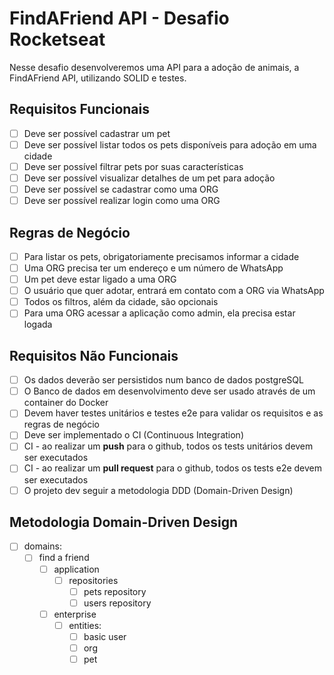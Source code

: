 # FindAFriend API - Desafio Rocketseat

Nesse desafio desenvolveremos uma API para a adoção de animais, a FindAFriend API, utilizando SOLID e testes.

## Requisitos Funcionais

- [ ] Deve ser possível cadastrar um pet
- [ ] Deve ser possível listar todos os pets disponíveis para adoção em uma cidade
- [ ] Deve ser possível filtrar pets por suas características
- [ ] Deve ser possível visualizar detalhes de um pet para adoção
- [ ] Deve ser possível se cadastrar como uma ORG
- [ ] Deve ser possível realizar login como uma ORG

## Regras de Negócio

- [ ] Para listar os pets, obrigatoriamente precisamos informar a cidade
- [ ] Uma ORG precisa ter um endereço e um número de WhatsApp
- [ ] Um pet deve estar ligado a uma ORG
- [ ] O usuário que quer adotar, entrará em contato com a ORG via WhatsApp
- [ ] Todos os filtros, além da cidade, são opcionais
- [ ] Para uma ORG acessar a aplicação como admin, ela precisa estar logada

## Requisitos Não Funcionais

- [ ] Os dados deverão ser persistidos num banco de dados postgreSQL
- [ ] O Banco de dados em desenvolvimento deve ser usado através de um container do Docker
- [ ] Devem haver testes unitários e testes e2e para validar os requisitos e as regras de negócio
- [ ] Deve ser implementado o CI (Continuous Integration)
- [ ] CI - ao realizar um **push** para o github, todos os tests unitários devem ser executados
- [ ] CI - ao realizar um **pull request** para o github, todos os tests e2e devem ser executados
- [ ] O projeto dev seguir a metodologia DDD (Domain-Driven Design)

## Metodologia Domain-Driven Design

- [ ] domains:
  - [ ] find a friend
    - [ ] application
      - [ ] repositories
        - [ ] pets repository
        - [ ] users repository
    - [ ] enterprise
      - [ ] entities:
        - [ ] basic user
        - [ ] org
        - [ ] pet
